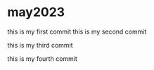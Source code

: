 # may2023
this is my first commit
this is my second commit

this is my third commit

this is my fourth commit
